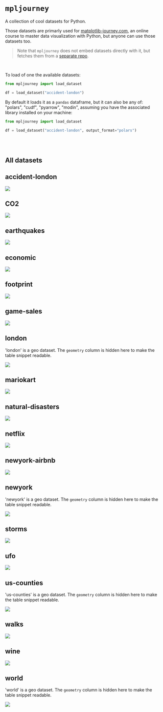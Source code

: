<!-- Automatically generated, uses README.qmd to modify README.md -->

# `mpljourney`

A collection of cool datasets for Python.

Those datasets are primarly used for
[matplotlib-journey.com](https://www.matplotlib-journey.com/), an online
course to master data visualization with Python, but anyone can use
those datasets too.

> Note that `mpljourney` does not embed datasets directly with it, but
> fetches them from a [separate
> repo](https://github.com/JosephBARBIERDARNAL/data-matplotlib-journey).

<br>

To load of one the available datasets:

```python
from mpljourney import load_dataset

df = load_dataset("accident-london")
```

By default it loads it as a `pandas` dataframe, but it can also be any
of: "polars", "cudf", "pyarrow", "modin", assuming you have the
associated library installed on your machine:

```python
from mpljourney import load_dataset

df = load_dataset("accident-london", output_format="polars")
```

<br><br>

## All datasets

## accident-london

![](img/accident-london.png)

## CO2

![](img/CO2.png)

## earthquakes

![](img/earthquakes.png)

## economic

![](img/economic.png)

## footprint

![](img/footprint.png)

## game-sales

![](img/game-sales.png)

## london

'london' is a geo dataset. The `geometry` column is hidden here to make
the table snippet readable.

![](img/london.png)

## mariokart

![](img/mariokart.png)

## natural-disasters

![](img/natural-disasters.png)

## netflix

![](img/netflix.png)

## newyork-airbnb

![](img/newyork-airbnb.png)

## newyork

'newyork' is a geo dataset. The `geometry` column is hidden here to make
the table snippet readable.

![](img/newyork.png)

## storms

![](img/storms.png)

## ufo

![](img/ufo.png)

## us-counties

'us-counties' is a geo dataset. The `geometry` column is hidden here to
make the table snippet readable.

![](img/us-counties.png)

## walks

![](img/walks.png)

## wine

![](img/wine.png)

## world

'world' is a geo dataset. The `geometry` column is hidden here to make
the table snippet readable.

![](img/world.png)
